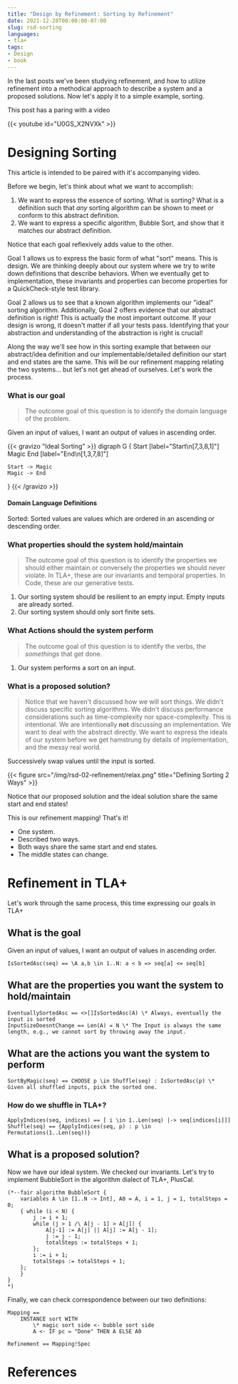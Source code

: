 ```yaml
---
title: "Design by Refinement: Sorting by Refinement"
date: 2021-12-28T00:00:00-07:00
slug: rsd-sorting 
languages:
- tla+
tags:  
- Design
- book
---
```


In the last posts we've been studying refinement, and how to utilize refinement into a methodical approach to describe a system and a proposed solutions. Now let's apply it to a simple example, sorting. 

This post has a paring with a video

{{< youtube id="U0GS_X2NVXk" >}}

# Designing Sorting

This article is intended to be paired with it's accompanying video.

Before we begin, let's think about what we want to accomplish:

1. We want to express the essence of sorting. What is sorting? What is a definition such that *any* sorting algorithm can be shown to meet or conform to this abstract definition.
2. We want to express a specific algorithm, Bubble Sort, and show that it matches our abstract definition. 

Notice that each goal reflexively adds value to the other.

Goal 1 allows us to express the basic form of what "sort" means. This is design. We are thinking deeply about our system where we try to write down definitions that describe behaviors. When we eventually get to implementation, these invariants and properties can become properties for a QuickCheck-style test library. 

Goal 2 allows us to see that a known algorithm implements our "ideal" sorting algorithm. Additionally, Goal 2 offers evidence that our abstract definition is right! This is actually the most important outcome. If your design is wrong, it doesn't matter if all your tests pass. Identifying that your abstraction and understanding of the abstraction is right is crucial! 

Along the way we'll see how in this sorting example that between our abstract/idea definition and our implementable/detailed definition our start and end states are the same. This will be our refinement mapping relating the two systems... but let's not get ahead of ourselves. Let's work the process.
### What is our goal

> The outcome goal of this question is to identify the domain language of the problem. 

Given an input of values, I want an output of values in ascending order.


{{< gravizo "Ideal Sorting" >}}
  digraph G {
    Start [label="Start\n[7,3,8,1]"]
    Magic
    End [label="End\n[1,3,7,8]"]

    Start -> Magic
    Magic -> End
  }
{{< /gravizo >}}


#### Domain Language Definitions

Sorted: Sorted values are values which are ordered in an ascending or descending order. 

### What properties should the system hold/maintain

> The outcome goal of this question is to identify the properties we should either maintain or conversely the properties we should never violate. In TLA+, these are our invariants and temporal properties. In Code, these are our generative tests. 

1. Our sorting system should be resilient to an empty input. Empty inputs are already sorted.
2. Our sorting system should only sort finite sets.

### What Actions should the system perform

> The outcome goal of this question is to identify the verbs, the *somethings* that get done. 

1. Our system performs a sort on an input.

### What is a proposed solution?

> Notice that we haven't discussed how we will sort things. We didn't discuss specific sorting algorithms. We didn't discuss performance considerations such as time-complexity nor space-complexity. This is intentional. We are intentionally **not** discussing an implementation. We want to deal with the abstract directly. We want to express the ideals of our system before we get hamstrung by details of implementation, and the messy real world. 

Successively swap values until the input is sorted.

{{< figure src="/img/rsd-02-refinement/relax.png" title="Defining Sorting 2 Ways" >}}

Notice that our proposed solution and the ideal solution share the same start and end states! 

This is our refinement mapping! That's it!

- One system.
- Described two ways.
- Both ways share the same start and end states.
- The middle states can change. 

# Refinement in TLA+

Let's work through the same process, this time expressing our goals in TLA+


## What is the goal

Given an input of values, I want an output of values in ascending order.

```
IsSortedAsc(seq) == \A a,b \in 1..N: a < b => seq[a] <= seq[b]
```

## What are the properties you want the system to hold/maintain

```
EventuallySortedAsc == <>[]IsSortedAsc(A) \* Always, eventually the input is sorted
InputSizeDoesntChange == Len(A) = N \* The Input is always the same length, e.g., we cannot sort by throwing away the input.
```

## What are the actions you want the system to perform

```
SortByMagic(seq) == CHOOSE p \in Shuffle(seq) : IsSortedAsc(p) \* Given all shuffled inputs, pick the sorted one.
```

### How do we shuffle in TLA+?

```
ApplyIndices(seq, indices) == [ i \in 1..Len(seq) |-> seq[indices[i]]]
Shuffle(seq) == {ApplyIndices(seq, p) : p \in Permutations(1..Len(seq))}
```


## What is a proposed solution?

Now we have our ideal system. We checked our invariants. Let's try to implement BubbleSort in the algorithm dialect of TLA+, PlusCal.

```
(*--fair algorithm BubbleSort {
    variables A \in [1..N -> Int], A0 = A, i = 1, j = 1, totalSteps = 0;
    { while (i < N) {
        j := i + 1;
        while (j > 1 /\ A[j - 1] > A[j]) {
            A[j-1] := A[j] || A[j] := A[j - 1];
            j := j - 1;
            totalSteps := totalSteps + 1;
        };
        i := i + 1;
        totalSteps := totalSteps + 1;
    };
    }
}
*)
```

Finally, we can check correspondence between our two definitions:

```
Mapping == 
    INSTANCE sort WITH 
        \* magic sort side <- bubble sort side
        A <- IF pc = "Done" THEN A ELSE A0

Refinement == Mapping!Spec
```

# References
